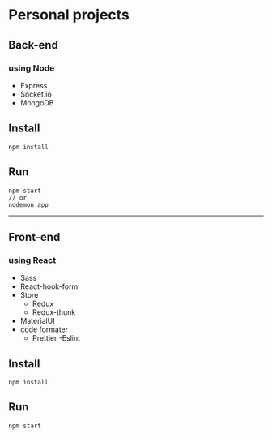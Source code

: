 # Personal projects

## Back-end
### using Node
-   Express
- Socket.io
- MongoDB

## Install
```
npm install
```
## Run
```
npm start
// or
nodemon app
```
___
## Front-end
### using React
- Sass
- React-hook-form
- Store
    - Redux
    - Redux-thunk
- MaterialUI
- code formater
    - Prettier
    -Eslint
    
## Install
```
npm install
```
## Run
```
npm start
```